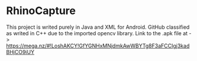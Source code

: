 # RhinoCapture
This project is writed purely in Java and XML for Android. GitHub classified as writed in C++ due to the imported opencv library.
Link to the .apk file at -> https://mega.nz/#!LoshAKCY!GfYGNHxMNjdmkAwWBYTg8F3aFCCIgj3kadBHjCO9iUY
